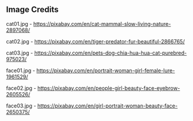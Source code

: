 ## Image Credits

cat01.jpg - https://pixabay.com/en/cat-mammal-slow-living-nature-2897068/

cat02.jpg - https://pixabay.com/en/tiger-predator-fur-beautiful-2866765/

cat03.jpg - https://pixabay.com/en/pets-dog-chia-hua-hua-cat-purebred-975023/

face01.jpg - https://pixabay.com/en/portrait-woman-girl-female-lure-1961529/

face02.jpg - https://pixabay.com/en/people-girl-beauty-face-eyebrow-2605526/

face03.jpg - https://pixabay.com/en/girl-portrait-woman-beauty-face-2650375/